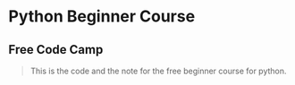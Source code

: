 # Python Beginner Course
## Free Code Camp
> This is the code and the note for the free beginner course for python.

